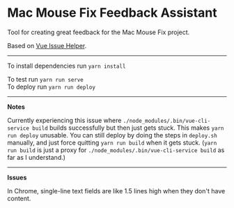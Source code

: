 # Mac Mouse Fix Feedback Assistant

Tool for creating great feedback for the Mac Mouse Fix project.

Based on [Vue Issue Helper](https://github.com/vuejs/vue-issue-helper).

--- 

To install dependencies run `yarn install`

To test run `yarn run serve` \
To deploy run `yarn run deploy`

---

**Notes**

Currently experiencing this issue where `./node_modules/.bin/vue-cli-service build` builds successfully but then just 
gets stuck. This makes `yarn run deploy` unusable. You can still deploy by doing the steps in `deploy.sh` manually,
and just force quitting `yarn run build` when it gets stuck. (`yarn run build` is just a proxy for 
`./node_modules/.bin/vue-cli-service build` as far as I understand.)

---

**Issues**

In Chrome, single-line text fields are like 1.5 lines high when they don't have content.
